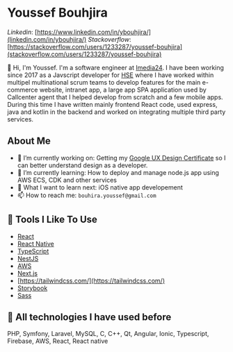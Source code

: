 # Youssef Bouhjira

*Linkedin*: [https://www.linkedin.com/in/ybouhjira/](linkedin.com/in/ybouhjira/)
*Stackoverflow*: [https://stackoverflow.com/users/1233287/youssef-bouhjira](stackoverflow.com/users/1233287/youssef-bouhjira)

👋 Hi, I'm Youssef. I'm a software engineer at [Imedia24](https://www.imedia24.de/). 
I have been working since 2017 as a Javscript developer for [HSE](https://www.hse.de/) where I have worked within multipel multinational scrum teams to develop features for the main e-commerce website, intranet app, a large app SPA application used by Callcenter agent that I helped develop from scratch and a few mobile apps. During this time I have written mainly frontend React code, used express, java and kotlin in the backend and worked on integrating multiple third party services.

## About Me

- 🔭 I’m currently working on: Getting my [Google UX Design Certificate](https://grow.google/uxdesign/) so I can better understand design as a developer.
- 🌱 I’m currently learning: How to deploy and manage node.js app using AWS ECS, CDK and other services
- 🤔 What I want to learn next: iOS native app developement 
- 📫 How to reach me: `bouhira.youssef@gmail.com`

## 🔧 Tools I Like To Use

- [React](https://reactjs.org/)
- [React Native](https://reactnative.dev/)
- [TypeScript](https://www.typescriptlang.org/)
- [NestJS](https://nestjs.com/)
- [AWS](https://aws.amazon.com/)
- [Next.js](https://nextjs.org/)
- [https://tailwindcss.com/](https://tailwindcss.com/)
- [Storybook](https://storybook.js.org/)
- [Sass](https://sass-lang.com/)

## 🔧 All technologies I have used before
PHP, Symfony, Laravel, MySQL, C, C++, Qt, Angular, Ionic, Typescript, Firebase, AWS, React, React native
